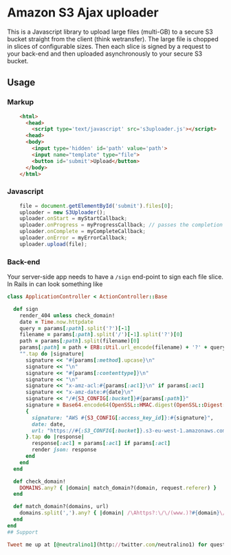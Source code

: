 Amazon S3 Ajax uploader
=======================

This is a Javascript library to upload large files (multi-GB) to a secure S3 bucket straight from the client (think wetransfer). The large file is chopped in slices of configurable sizes. Then each slice is signed by a request to your back-end and then uploaded asynchronously to your secure S3 bucket.

## Usage

### Markup

```HTML
    <html>
      <head>
        <script type='text/javascript' src='s3uploader.js'></script>
      <head>
      <body>
        <input type='hidden' id='path' value='path'>
        <input name="template" type="file">
        <button id='submit'>Upload</button>
      </body>
    </html>
```
### Javascript
```javascript
    file = document.getElementById('submit').files[0];
    uploader = new S3Uploader();
    uploader.onStart = myStartCallback;
    uploader.onProgress = myProgressCallback; // passes the completion fraction as argument
    uploader.onComplete = myCompleteCallback;
    uploader.onError = myErrorCallback;
    uploader.upload(file);
```

### Back-end
Your server-side app needs to have a `/sign` end-point to sign each file slice.
In Rails in can look something like
```ruby
class ApplicationController < ActionController::Base

  def sign
    render_404 unless check_domain!
    date = Time.now.httpdate
    query = params[:path].split('?')[-1]
    filename = params[:path].split('/')[-1].split('?')[0]
    path = params[:path].split(filename)[0]
    params[:path] = path + ERB::Util.url_encode(filename) + '?' + query
    "".tap do |signature|
      signature << "#{params[:method].upcase}\n"
      signature << "\n"
      signature << "#{params[:contenttype]}\n" 
      signature << "\n"
      signature << "x-amz-acl:#{params[:acl]}\n" if params[:acl]
      signature << "x-amz-date:#{date}\n"
      signature << "/#{S3_CONFIG[:bucket]}#{params[:path]}"
      signature = Base64.encode64(OpenSSL::HMAC.digest(OpenSSL::Digest::Digest.new('sha1'), S3_CONFIG[:secret_access_key], signature)).gsub("\n","")
      {
        signature: "AWS #{S3_CONFIG[:access_key_id]}:#{signature}", 
        date: date,
        url: "https://#{:S3_CONFIG[:bucket]}.s3-eu-west-1.amazonaws.com#{params[:path]}"
      }.tap do |response|
        response[:acl] = params[:acl] if params[:acl]
        render json: response
      end
    end
  end

  def check_domain!
    DOMAINS.any? { |domain| match_domain?(domain, request.referer) }
  end

  def match_domain?(domains, url)
    domains.split(',').any? { |domain| /\Ahttps?:\/\/(www.)?#{domain}\//.match(url) }
  end
end
## Support

Tweet me up at [@neutralino1](http://twitter.com/neutralino1) for questions and requests.